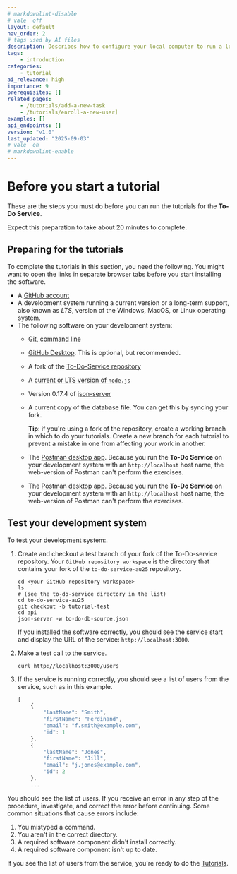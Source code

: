 ```yaml
---
# markdownlint-disable
# vale  off
layout: default
nav_order: 2
# tags used by AI files
description: Describes how to configure your local computer to run a local instance of the to-do-service.
tags: 
    - introduction
categories: 
    - tutorial
ai_relevance: high
importance: 9
prerequisites: []
related_pages: 
    - /tutorials/add-a-new-task
    - /tutorials/enroll-a-new-user]
examples: []
api_endpoints: []
version: "v1.0"
last_updated: "2025-09-03"
# vale  on
# markdownlint-enable
---
```


# Before you start a tutorial

These are the steps you must do before you can run
the tutorials for the **To-Do Service**.

Expect this preparation to take about 20 minutes to complete.

## Preparing for the tutorials

To complete the tutorials in this section, you need the following.
You might want to open the links in separate browser tabs before you start installing the software.

<!-- vale Google.Acronyms = NO -->

- A [GitHub account](https://github.com)
- A development system running a current version or a
long-term support, also known as _LTS_, version of the Windows, MacOS, or Linux operating system.
- The following software on your development system:
    - [Git, command line](https://docs.github.com/en/get-started/quickstart/set-up-git)
    - [GitHub Desktop](https://desktop.github.com). This is optional, but recommended.
    - A fork of the [To-Do-Service repository](https://github.com/UWC2-APIDOC/to-do-service-au25)
    - A [current or LTS version of `node.js`](https://nodejs.org/en/download)
    - Version 0.17.4 of [json-server](https://www.npmjs.com/package/json-server/v/0.17.4)
    - A current copy of the database file. You can get this by syncing your fork.
  
        **Tip**: if you're using a fork of the repository, create a working branch in which to
        do your tutorials. Create a new branch for each tutorial to prevent a mistake in one from
        affecting your work in another.
    - The [Postman desktop app](https://www.postman.com/downloads/).
        Because you run the **To-Do Service** on your development system with an `http://localhost`
        host name, the web-version of Postman can't perform the exercises.
    - The [Postman desktop app](https://www.postman.com/downloads/).
        Because you run the **To-Do Service** on your development system with an `http://localhost`
        host name, the web-version of Postman can't perform the exercises.

<!-- vale Google.Acronyms = YES -->

## Test your development system

To test your development system:.

1. Create and checkout a test branch of your fork of the To-Do-service repository.
    Your `GitHub repository workspace` is the directory that contains your fork of
    the `to-do-service-au25` repository.

    ```shell
    cd <your GitHub repository workspace>
    ls
    # (see the to-do-service directory in the list)
    cd to-do-service-au25
    git checkout -b tutorial-test
    cd api
    json-server -w to-do-db-source.json
    ```

    If you installed the software correctly, you should see
    the service start and display the URL of the service: `http://localhost:3000`.

2. Make a test call to the service.

    ```shell
    curl http://localhost:3000/users
    ```

3. If the service is running correctly, you should see a list of users from the service,
    such as in this example.

    ```js
    [
        {
            "lastName": "Smith",
            "firstName": "Ferdinand",
            "email": "f.smith@example.com",
            "id": 1
        },
        {
            "lastName": "Jones",
            "firstName": "Jill",
            "email": "j.jones@example.com",
            "id": 2
        },
        ...
    ```

You should see the list of users.
If you receive an error in any step of the procedure, investigate, and correct the error before continuing.
Some common situations that cause errors include:

1. You mistyped a command.
2. You aren't in the correct directory.
3. A required software component didn't install correctly.
4. A required software component isn't up to date.

If you see the list of users from the service, you're ready to do
the [Tutorials](tutorials.md).
